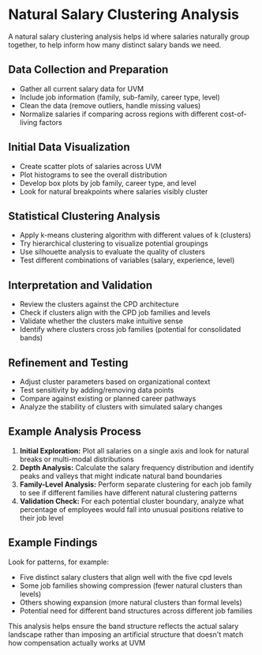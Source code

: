 # Natural Salary Clustering Analysis

A natural salary clustering analysis helps id where salaries naturally group together, to help inform how many distinct salary bands we need.
## **Data Collection and Preparation**
- Gather all current salary data for UVM
- Include job information (family, sub-family, career type, level)
- Clean the data (remove outliers, handle missing values)
- Normalize salaries if comparing across regions with different cost-of-living factors
## **Initial Data Visualization**
- Create scatter plots of salaries across UVM
- Plot histograms to see the overall distribution
- Develop box plots by job family, career type, and level
- Look for natural breakpoints where salaries visibly cluster
## **Statistical Clustering Analysis**
- Apply k-means clustering algorithm with different values of k (clusters)
- Try hierarchical clustering to visualize potential groupings
- Use silhouette analysis to evaluate the quality of clusters
- Test different combinations of variables (salary, experience, level)
## **Interpretation and Validation**
- Review the clusters against the CPD architecture
- Check if clusters align with the CPD job families and levels
- Validate whether the clusters make intuitive sense
- Identify where clusters cross job families (potential for consolidated bands)
## **Refinement and Testing**
- Adjust cluster parameters based on organizational context
- Test sensitivity by adding/removing data points
- Compare against existing or planned career pathways
- Analyze the stability of clusters with simulated salary changes
## **Example Analysis Process**
1. **Initial Exploration:** Plot all salaries on a single axis and look for natural breaks or multi-modal distributions
2. **Depth Analysis:** Calculate the salary frequency distribution and identify peaks and valleys that might indicate natural band boundaries
3. **Family-Level Analysis:** Perform separate clustering for each job family to see if different families have different natural clustering patterns
4. **Validation Check:** For each potential cluster boundary, analyze what percentage of employees would fall into unusual positions relative to their job level
## **Example Findings**
Look for patterns, for example:
- Five distinct salary clusters that align well with the five cpd levels
- Some job families showing compression (fewer natural clusters than levels)
- Others showing expansion (more natural clusters than formal levels)
- Potential need for different band structures across different job families

This analysis helps ensure the band structure reflects the actual salary landscape rather than imposing an artificial structure that doesn't match how compensation actually works at UVM